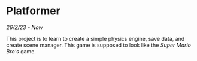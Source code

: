 # Platformer
*26/2/23 - Now*

This project is to learn to create a simple physics engine, save data, and create scene manager. This game is supposed to look like the *Super Mario Bro's* game.